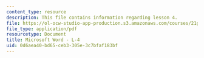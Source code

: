 ```yaml
---
content_type: resource
description: This file contains information regarding lesson 4.
file: https://ol-ocw-studio-app-production.s3.amazonaws.com/courses/21g-110-chinese-iv-streamlined-spring-2004/0d6aea40bd65ceb3305e3c7bfaf183bf_MIT21G_110S04_L4.pdf
file_type: application/pdf
resourcetype: Document
title: Microsoft Word - L-4
uid: 0d6aea40-bd65-ceb3-305e-3c7bfaf183bf
---
```


